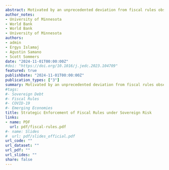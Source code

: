 ```yaml
---
abstract: Motivated by an unprecedented deviation from fiscal rules observed during the COVID-19 pandemic, we develop a sovereign debt model with strategic enforcement of fiscal rules. Empirically, we document that the presence of fiscal rules is statistically significantly associated with lower sovereign spreads during the COVID-19 crisis. This correlation persists even when nations deviate from the rule, suggesting that financial markets do not penalize deviations from the rule during global crises due to an expectation of post-crisis compliance. To test our hypothesis, we enhance a sovereign debt model with the possibility of deviating from the fiscal rule by imposing an exogenous cost of deviation. We show that, if there is no deviation cost during a global crisis, the model can rationalize quantitatively the sovereign spread compressing effect of fiscal rules. Overall, the findings suggest that fiscal rules can help emerging markets and developing economies signal fiscal responsibility during episodes of global financial stress, reducing borrowing costs relative to countries without fiscal rules. 
author_notes:
- University of Minnesota
- World Bank
- World Bank
- University of Minnesota
authors:
- admin
- Ergys Islamaj
- Agustin Samano
- Scott Sommers
date: "2024-11-01T00:00:00Z"
#doi: "https://doi.org/10.1016/j.jedc.2023.104709"
featured: true
publishDate: "2024-11-01T00:00:00Z"
publication_types: ["3"]
summary: Motivated by an unprecedented deviation from fiscal rules observed during the COVID-19 pandemic, we develop a sovereign debt model with strategic enforcement of fiscal rules. Empirically, we document that the presence of fiscal rules is statistically significantly associated with lower sovereign spreads during the COVID-19 crisis. This correlation persists even when nations deviate from the rule, suggesting that financial markets do not penalize deviations from the rule during global crises due to an expectation of post-crisis compliance. To test our hypothesis, we enhance a sovereign debt model with the possibility of deviating from the fiscal rule by imposing an exogenous cost of deviation. We show that, if there is no deviation cost during a global crisis, the model can rationalize quantitatively the sovereign spread compressing effect of fiscal rules. Overall, the findings suggest that fiscal rules can help emerging markets and developing economies signal fiscal responsibility during episodes of global financial stress, reducing borrowing costs relative to countries without fiscal rules. 
#tags:
#- Sovereign Debt
#- Fiscal Rules
#- COVID-19
#- Emerging Economies
title: Strategic Enforcement of Fiscal Rules under Sovereign Risk
links:
- name: PDF
  url: pdf/fiscal-rules.pdf
#- name: Slides
#  url: pdf/slides_official.pdf
url_code: ""
url_dataset: ""
url_pdf: ""
url_slides: ""
share: false
---
```



